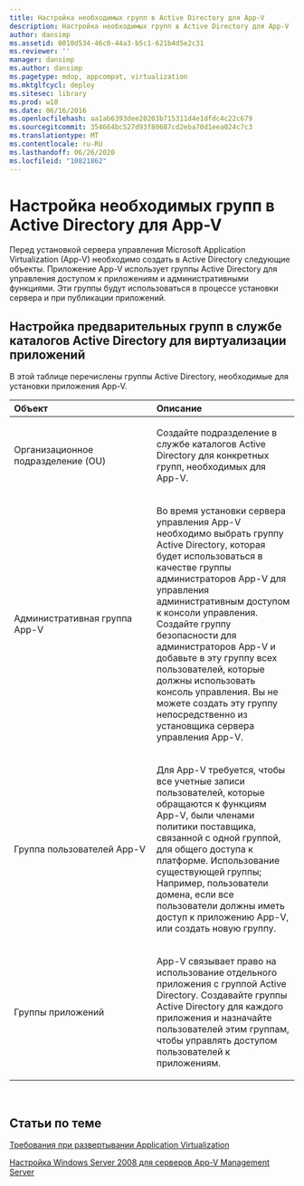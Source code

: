 ```yaml
---
title: Настройка необходимых групп в Active Directory для App-V
description: Настройка необходимых групп в Active Directory для App-V
author: dansimp
ms.assetid: 0010d534-46c0-44a3-b5c1-621b4d5e2c31
ms.reviewer: ''
manager: dansimp
ms.author: dansimp
ms.pagetype: mdop, appcompat, virtualization
ms.mktglfcycl: deploy
ms.sitesec: library
ms.prod: w10
ms.date: 06/16/2016
ms.openlocfilehash: aa1ab6393dee20203b715311d4e1dfdc4c22c679
ms.sourcegitcommit: 354664bc527d93f80687cd2eba70d1eea024c7c3
ms.translationtype: MT
ms.contentlocale: ru-RU
ms.lasthandoff: 06/26/2020
ms.locfileid: "10821862"
---
```

# Настройка необходимых групп в Active Directory для App-V


Перед установкой сервера управления Microsoft Application Virtualization (App-V) необходимо создать в Active Directory следующие объекты. Приложение App-V использует группы Active Directory для управления доступом к приложениям и административными функциями. Эти группы будут использоваться в процессе установки сервера и при публикации приложений.

## Настройка предварительных групп в службе каталогов Active Directory для виртуализации приложений


В этой таблице перечислены группы Active Directory, необходимые для установки приложения App-V.

<table>
<colgroup>
<col width="50%" />
<col width="50%" />
</colgroup>
<thead>
<tr class="header">
<th align="left">Объект</th>
<th align="left">Описание</th>
</tr>
</thead>
<tbody>
<tr class="odd">
<td align="left"><p>Организационное подразделение (OU)</p></td>
<td align="left"><p>Создайте подразделение в службе каталогов Active Directory для конкретных групп, необходимых для App-V.</p></td>
</tr>
<tr class="even">
<td align="left"><p>Административная группа App-V</p></td>
<td align="left"><p>Во время установки сервера управления App-V необходимо выбрать группу Active Directory, которая будет использоваться в качестве группы администраторов App-V для управления административным доступом к консоли управления. Создайте группу безопасности для администраторов App-V и добавьте в эту группу всех пользователей, которые должны использовать консоль управления. Вы не можете создать эту группу непосредственно из установщика сервера управления App-V.</p></td>
</tr>
<tr class="odd">
<td align="left"><p>Группа пользователей App-V</p></td>
<td align="left"><p>Для App-V требуется, чтобы все учетные записи пользователей, которые обращаются к функциям App-V, были членами политики поставщика, связанной с одной группой, для общего доступа к платформе. Использование существующей группы; Например, пользователи домена, если все пользователи должны иметь доступ к приложению App-V, или создать новую группу.</p></td>
</tr>
<tr class="even">
<td align="left"><p>Группы приложений</p></td>
<td align="left"><p>App-V связывает право на использование отдельного приложения с группой Active Directory. Создавайте группы Active Directory для каждого приложения и назначайте пользователей этим группам, чтобы управлять доступом пользователей к приложениям.</p></td>
</tr>
</tbody>
</table>

 

## Статьи по теме


[Требования при развертывании Application Virtualization](application-virtualization-deployment-requirements.md)

[Настройка Windows Server 2008 для серверов App-V Management Server](how-to-configure-windows-server-2008-for-app-v-management-servers.md)

 

 





